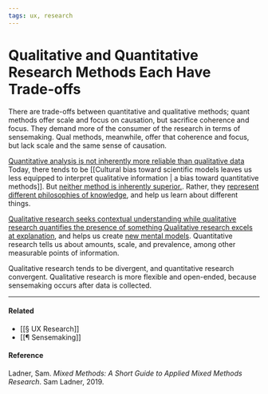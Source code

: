 ```yaml
---
tags: ux, research
---
```


# Qualitative and Quantitative Research Methods Each Have Trade-offs

There are trade-offs between quantitative and qualitative methods; quant methods
offer scale and focus on causation, but sacrifice coherence and focus. They
demand more of the consumer of the research in terms of sensemaking. Qual
methods, meanwhile, offer that coherence and focus, but lack scale and the same
sense of causation.

[Quantitative analysis is not inherently more reliable than qualitative data](https://publish.obsidian.md/mobydiction/notes/Quantitative+analysis+is+not+inherently+more+reliable+than+qualitative+data)
Today, there tends to be
[[Cultural bias toward scientific models leaves us less equipped to interpret qualitative information | a bias toward quantitative methods]].
But
[neither method is inherently superior.](https://publish.obsidian.md/mobydiction/notes/Quantitative+analysis+is+not+inherently+more+reliable+than+qualitative+data).
Rather, they
[represent different philosophies of knowledge](https://publish.obsidian.md/mobydiction/notes/Qualitative+and+quantitative+research+represent+different+philosophies+of+knowledge.),
and help us learn about different things.

[Qualitative research seeks contextual understanding while qualitative research quantifies the presence of something](https://publish.obsidian.md/mobydiction/notes/Qualitative+research+seeks+contextual+understanding+while+qualitative+research+quantifies+the+presence+of+something).[Qualitative research excels at explanation](https://publish.obsidian.md/mobydiction/notes/Qualitative+research+excels+at+explanation),
and helps us create
[new mental models](https://publish.obsidian.md/mobydiction/notes/Qualitative+research+creates+mental+models+about+the+problem+space.).
Quantitative research tells us about amounts, scale, and prevalence, among other
measurable points of information.

Qualitative research tends to be divergent, and quantitative research
convergent. Qualitative research is more flexible and open-ended, because
sensemaking occurs after data is collected.

---

#### Related

- [[§ UX Research]]
- [[¶ Sensemaking]]

#### Reference

Ladner, Sam. _Mixed Methods: A Short Guide to Applied Mixed Methods Research_.
Sam Ladner, 2019.
